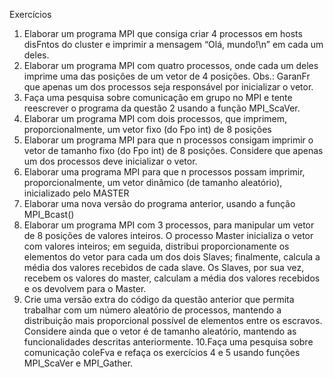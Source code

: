 Exercícios
1. Elaborar um programa MPI que consiga criar 4 processos em hosts disFntos do
cluster e imprimir a mensagem “Olá, mundo!\n” em cada um deles.
2. Elaborar um programa MPI com quatro processos, onde cada um deles imprime uma
das posições de um vetor de 4 posições. Obs.: GaranFr que apenas um dos
processos seja responsável por inicializar o vetor.
3. Faça uma pesquisa sobre comunicação em grupo no MPI e tente reescrever o
programa da questão 2 usando a função MPI_ScaVer.
4. Elaborar um programa MPI com dois processos, que imprimem, proporcionalmente,
um vetor fixo (do Fpo int) de 8 posições
5. Elaborar um programa MPI para que n processos consigam imprimir o vetor de
tamanho fixo (do Fpo int) de 8 posições. Considere que apenas um dos processos
deve inicializar o vetor.
6. Elaborar uma programa MPI para que n processos possam imprimir,
proporcionalmente, um vetor dinâmico (de tamanho aleatório), inicializado pelo
MASTER
7. Elaborar uma nova versão do programa anterior, usando a função MPI_Bcast()
8. Elaborar um programa MPI com 3 processos, para manipular um vetor de 8 posições
de valores inteiros. O processo Master inicializa o vetor com valores inteiros; em
seguida, distribui proporcionamente os elementos do vetor para cada um dos dois
Slaves; finalmente, calcula a média dos valores recebidos de cada slave. Os Slaves,
por sua vez, recebem os valores do master, calculam a média dos valores recebidos e
os devolvem para o Master.
9. Crie uma versão extra do código da questão anterior que permita trabalhar com um
número aleatório de processos, mantendo a distribuição mais proporcional possível
de elementos entre os escravos. Considere ainda que o vetor é de tamanho
aleatório, mantendo as funcionalidades descritas anteriormente.
10.Faça uma pesquisa sobre comunicação coleFva e refaça os exercícios 4 e 5 usando
funções MPI_ScaVer e MPI_Gather.
